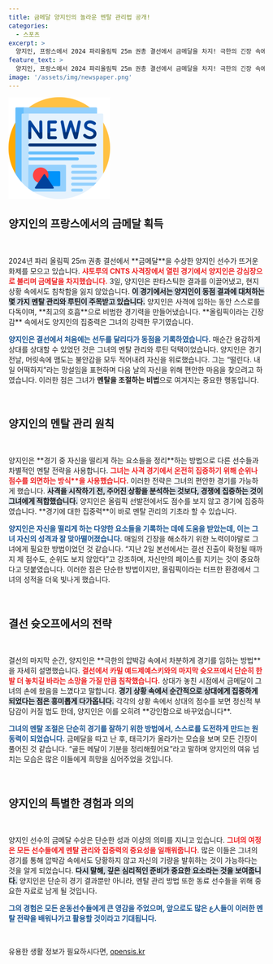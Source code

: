 ```yaml
---
title: 금메달 양지인의 놀라운 멘탈 관리법 공개!
categories:
  - 스포츠
excerpt: >
  양지인, 프랑스에서 2024 파리올림픽 25m 권총 결선에서 금메달을 차지! 극한의 긴장 속에서 슛오프 승리로 홈팬 응원에도 흔들리지 않는 강심장을 발휘하며 눈부신 성과를 이뤘다.
feature_text: >
  양지인, 프랑스에서 2024 파리올림픽 25m 권총 결선에서 금메달을 차지! 극한의 긴장 속에서 슛오프 승리로 홈팬 응원에도 흔들리지 않는 강심장을 발휘하며 눈부신 성과를 이뤘다.
image: '/assets/img/newspaper.png'
---
```


<p><img src="/assets/img/newspaper.png" alt="kimp 속보" /></p>

<h2 data-ke-size="size26">양지인의 프랑스에서의 금메달 획득</h2>

<p data-ke-size="size16">&nbsp;</p>

<p data-ke-size="size16">2024년 파리 올림픽 25m 권총 결선에서 **금메달**을 수상한 양지인 선수가 뜨거운 화제를 모으고 있습니다. <b><span style="color: #ee2323;">샤토루의 CNTS 사격장에서 열린 경기에서 양지인은 강심장으로 불리며 금메달을 차지했습니다.</span></b> 3일, 양지인은 판타스틱한 결과를 이끌어냈고, 현지 상황 속에서도 침착함을 잃지 않았습니다. <b><span style="background-color: #21538527;">이 경기에서는 양지인이 동점 결과에 대처하는 몇 가지 멘탈 관리와 루틴이 주목받고 있습니다.</span></b> 양지인은 사격에 임하는 동안 스스로를 다독이며, **최고의 호흡**으로 비범한 경기력을 만들어냈습니다. **올림픽이라는 긴장감** 속에서도 양지인의 집중력은 그녀의 강력한 무기였습니다.</p>

<p><b><span style="color: #1a5490;">양지인은 결선에서 처음에는 선두를 달리다가 동점을 기록하였습니다.</span></b> 매순간 용감하게 상대를 상대할 수 있었던 것은 그녀의 멘탈 관리와 루틴 덕택이었습니다. 양지인은 경기 전날, 머릿속에 맴도는 불안감을 모두 적어내려 자신을 위로했습니다. 그는 “떨린다. 내일 어떡하지”라는 망설임을 표현하며 다음 날의 자신을 위해 편안한 마음을 찾으려고 하였습니다. 이러한 점은 그녀가 <strong>멘탈을 조절하는 비법</strong>으로 여겨지는 중요한 행동입니다.</p>

<p data-ke-size="size16">&nbsp;</p>

<h2 data-ke-size="size26">양지인의 멘탈 관리 원칙</h2>

<p data-ke-size="size16">&nbsp;</p>

<p data-ke-size="size16">양지인은 **경기 중 자신을 떨리게 하는 요소들을 정리**하는 방법으로 다른 선수들과 차별적인 멘탈 전략을 사용합니다. <b><span style="color: #ee2323;">그녀는 사격 경기에서 온전히 집중하기 위해 순위나 점수를 외면하는 방식**을 사용했습니다.</span></b> 이러한 전략은 그녀의 편안한 경기를 가능하게 했습니다. <b><span style="background-color: #21538527;">사격을 시작하기 전, 주어진 상황을 분석하는 것보다, 경쟁에 집중하는 것이 그녀에게 적합했습니다.</span></b> 양지인은 올림픽 선발전에서도 점수를 보지 않고 경기에 집중하였습니다. **경기에 대한 집중력**이 바로 멘탈 관리의 기초라 할 수 있습니다.</p>

<p><b><span style="color: #1a5490;">양지인은 자신을 떨리게 하는 다양한 요소들을 기록하는 데에 도움을 받았는데, 이는 그녀 자신의 성격과 잘 맞아떨어졌습니다.</span></b> 매일의 긴장을 해소하기 위한 노력이야말로 그녀에게 필요한 방법이었던 것 같습니다. “지난 2일 본선에서는 결선 진출이 확정될 때까지 제 점수도, 순위도 보지 않았다”고 강조하며, 자신만의 페이스를 지키는 것이 중요하다고 덧붙였습니다. 이러한 점은 단순한 방법이지만, 올림픽이라는 터프한 환경에서 그녀의 성적을 더욱 빛나게 했습니다.</p>

<p data-ke-size="size16">&nbsp;</p>

<h2 data-ke-size="size26">결선 슛오프에서의 전략</h2>

<p data-ke-size="size16">&nbsp;</p>

<p data-ke-size="size16">결선의 마지막 순간, 양지인은 **극한의 압박감 속에서 차분하게 경기를 임하는 방법**을 자세히 설명했습니다. <b><span style="color: #ee2323;">결선에서 카밀 예드제예스키와의 마지막 슛오프에서 단순히 한 발 더 놓치길 바라는 소망을 가질 만큼 침착했습니다.</span></b> 상대가 놓친 시점에서 금메달이 그녀의 손에 왔음을 느꼈다고 말합니다. <b><span style="background-color: #21538527;">경기 상황 속에서 순간적으로 상대에게 집중하게 되었다는 점은 흥미롭게 다가옵니다.</span></b> 각각의 상황 속에서 상대의 점수를 보면 정신적 부담감이 커질 법도 한데, 양지인은 이를 오히려 **강인함으로 바꾸었습니다**.</p>

<p><b><span style="color: #1a5490;">그녀의 멘탈 조절은 단순히 경기를 잘하기 위한 방법에서, 스스로를 도전하게 만드는 원동력이 되었습니다.</span></b> 금메달을 따고 난 후, 태극기가 올라가는 모습을 보며 모든 긴장이 풀어진 것 같습니다. “골든 메달이 기분을 정리해줬어요”라고 말하며 양지인의 여유 넘치는 모습은 많은 이들에게 희망을 심어주었을 것입니다.<p data-ke-size="size16">&nbsp;</p></p>

<h2 data-ke-size="size26">양지인의 특별한 경험과 의의</h2>

<p data-ke-size="size16">&nbsp;</p>

<p data-ke-size="size16">양지인 선수의 금메달 수상은 단순한 성과 이상의 의미를 지니고 있습니다. <b><span style="color: #ee2323;">그녀의 여정은 모든 선수들에게 멘탈 관리와 집중력의 중요성을 일깨워줍니다.</span></b> 많은 이들은 그녀의 경기를 통해 압박감 속에서도 당황하지 않고 자신의 기량을 발휘하는 것이 가능하다는 것을 알게 되었습니다. <b><span style="background-color: #21538527;">다시 말해, 깊은 심리적인 준비가 중요한 요소라는 것을 보여줍니다.</span></b> 양지인은 단순히 경기 결과뿐만 아니라, 멘탈 관리 방법 또한 동료 선수들을 위해 중요한 자료로 남게 될 것입니다.</p>

<p><b><span style="color: #1a5490;">그의 경험은 모든 운동선수들에게 큰 영감을 주었으며, 앞으로도 많은 ع人들이 이러한 멘탈 전략을 배워나가고 활용할 것이라고 기대됩니다.</span></b></p>

<p data-ke-size="size16">&nbsp;</p>
유용한 생활 정보가 필요하시다면, <a href="https://opensis.kr" rel="dofollow">opensis.kr</a>


